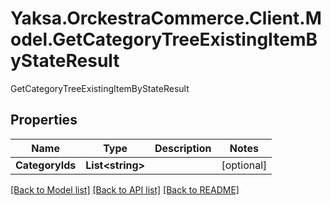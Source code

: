 # Yaksa.OrckestraCommerce.Client.Model.GetCategoryTreeExistingItemByStateResult
GetCategoryTreeExistingItemByStateResult

## Properties

Name | Type | Description | Notes
------------ | ------------- | ------------- | -------------
**CategoryIds** | **List&lt;string&gt;** |  | [optional] 

[[Back to Model list]](../README.md#documentation-for-models) [[Back to API list]](../README.md#documentation-for-api-endpoints) [[Back to README]](../README.md)

